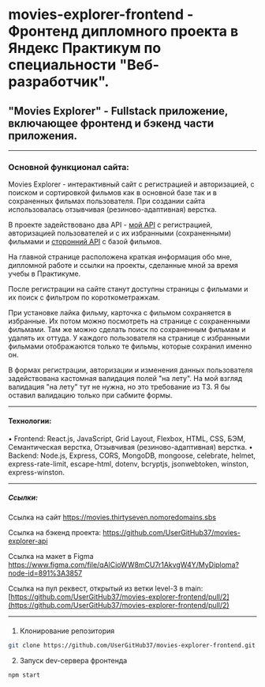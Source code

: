 # movies-explorer-frontend - Фронтенд дипломного проекта в Яндекс Практикум по специальности "Веб-разработчик".

## "Movies Explorer" - Fullstack приложение, включающее фронтенд и бэкенд части приложения.

* * *

### Основной функционал сайта:

Movies Explorer - интерактивный сайт с регистрацией и авторизацией, с поиском и сортировкой фильмов как в основной базе так и в сохраненных фильмах пользователя.
При создании сайта использовалась отзывчивая (резиново-адаптивная) верстка.

В проекте задействовано два API - [мой API](https://github.com/UserGitHub37/movies-explorer-api) с регистрацией, авторизацией пользователей и с их избранными (сохраненными) фильмами и [сторонний API](https://api.nomoreparties.co/beatfilm-movies) с базой фильмов.

На главной странице расположена краткая информация обо мне, дипломной работе и ссылки на проекты, сделанные мной за время учебы в Практикуме.

После регистрации на сайте станут доступны страницы с фильмами и их поиск с фильтром по короткометражкам.

При установке лайка фильму, карточка с фильмом сохраняется в избранные. Их потом можно посмотреть на странице с сохраненными фильмами.
Там же можно сделать поиск по сохраненным фильмам и удалять их оттуда.
У каждого пользователя на странице с избранными фильмами отображаются только те фильмы, которые сохранил именно он.

В формах регистрации, авторизации и изменения данных пользователя задействована кастомная валидация полей "на лету".
На мой взгляд валидация "на лету" тут не нужна, но это требование из ТЗ. Я бы оставил валидацию только при сабмите формы.

* * *

#### Технологии:

• Frontend: React.js, JavaScript, Grid Layout, Flexbox, HTML, CSS, БЭМ, Семантическая верстка, Отзывчивая (резиново-адаптивная) верстка.
• Backend: Node.js, Express, CORS, MongoDB, mongoose, celebrate, helmet, express-rate-limit, escape-html, dotenv, bcryptjs, jsonwebtoken, winston, express-winston.

* * *

##### Ссылки:

Ссылка на сайт https://movies.thirtyseven.nomoredomains.sbs

Ссылка на бэкенд проекта: https://github.com/UserGitHub37/movies-explorer-api

Ссылка на макет в Figma https://www.figma.com/file/qAlCioWW8mCU7r1AkvgW4Y/MyDiploma?node-id=891%3A3857

Ссылка на пул реквест, открытый из ветки level-3 в main: [https://github.com/UserGitHub37/movies-explorer-frontend/pull/2](https://github.com/UserGitHub37/movies-explorer-frontend/pull/2)

* * *

####

1. Клонирование репозитория
```bash
git clone https://github.com/UserGitHub37/movies-explorer-frontend.git
```

2. Запуск dev-сервера фронтенда
```bash
npm start
```

